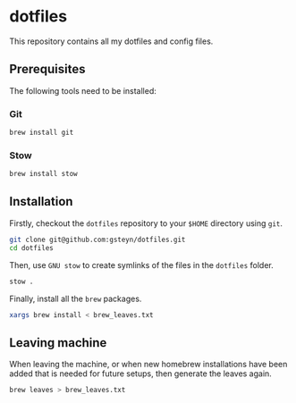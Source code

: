 # dotfiles

This repository contains all my dotfiles and config files.

## Prerequisites

The following tools need to be installed:

### Git

```bash
brew install git
```

### Stow

```bash
brew install stow
```

## Installation

Firstly, checkout the `dotfiles` repository to your `$HOME` directory using `git`.

```bash
git clone git@github.com:gsteyn/dotfiles.git
cd dotfiles
```

Then, use `GNU stow` to create symlinks of the files in the `dotfiles` folder.

```bash
stow .
```

Finally, install all the `brew` packages.

```bash
xargs brew install < brew_leaves.txt
```

## Leaving machine

When leaving the machine, or when new homebrew installations have been added that is needed
for future setups, then generate the leaves again.

```bash
brew leaves > brew_leaves.txt
```

